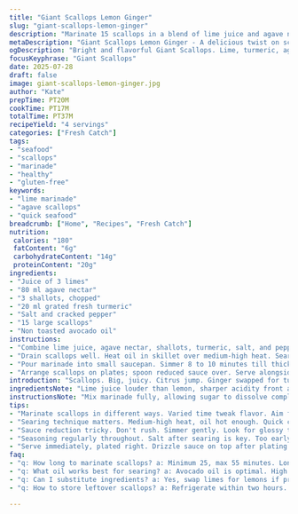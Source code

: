 ```yaml
---
title: "Giant Scallops Lemon Ginger"
slug: "giant-scallops-lemon-ginger"
description: "Marinate 15 scallops in a blend of lime juice and agave nectar with shallots and freshly grated turmeric. Heat oil (avocado), sear scallops quickly on each side. Reduce marinade in saucepan till syrupy. Drizzle sauce over scallops just before serving. Serve with quinoa and steamed greens. Gluten, dairy, nut and egg free. Total cook plus prep about 45 minutes."
metaDescription: "Giant Scallops Lemon Ginger - A delicious twist on scallops with lime, turmeric, and agave. Perfect seafood dish for bright flavor."
ogDescription: "Bright and flavorful Giant Scallops. Lime, turmeric, agave create a unique seafood experience. Serve with quinoa and greens."
focusKeyphrase: "Giant Scallops"
date: 2025-07-28
draft: false
image: giant-scallops-lemon-ginger.jpg
author: "Kate"
prepTime: PT20M
cookTime: PT17M
totalTime: PT37M
recipeYield: "4 servings"
categories: ["Fresh Catch"]
tags:
- "seafood"
- "scallops"
- "marinade"
- "healthy"
- "gluten-free"
keywords:
- "lime marinade"
- "agave scallops"
- "quick seafood"
breadcrumb: ["Home", "Recipes", "Fresh Catch"]
nutrition: 
 calories: "180"
 fatContent: "6g"
 carbohydrateContent: "14g"
 proteinContent: "20g"
ingredients:
- "Juice of 3 limes"
- "80 ml agave nectar"
- "3 shallots, chopped"
- "20 ml grated fresh turmeric"
- "Salt and cracked pepper"
- "15 large scallops"
- "Non toasted avocado oil"
instructions:
- "Combine lime juice, agave nectar, shallots, turmeric, salt, and pepper in bowl. Add scallops; marinate 25 to 55 minutes."
- "Drain scallops well. Heat oil in skillet over medium-high heat. Sear scallops 2 to 3 minutes each side until caramelized. Sprinkle salt."
- "Pour marinade into small saucepan. Simmer 8 to 10 minutes till thickened and glossy."
- "Arrange scallops on plates; spoon reduced sauce over. Serve alongside quinoa and steamed greens."
introduction: "Scallops. Big, juicy. Citrus jump. Ginger swapped for turmeric's earthier vibe. Limes replacing lemons. Agave instead of honey. Odd switch, but effects fresh — brighter, deeper, less sweet. No sesame oil, avocado oil instead. Different scent, higher smoke point. Shifts flavor profile. Shallots over onions — more subtle sharpness. Timing's tweaked, longer marinade, quicker sear. Sauce thicker, sticky-plate kind. Plate with quinoa, steamed greens — balance. Whole setup almost like a new dish, yet familiar."
ingredientsNote: "Lime juice louder than lemon, sharper acidity front and center. Agave sweet, but milder, slower to caramelize in sauce. Shallots add gentle bite; turmerics' warmth replaces ginger's zest. Avocado oil handles heat well, neutral flavor keeps citrus bright. Scallops fresh, large size needed — quality matters here more than quantity. Adjust salt to taste, since agave sweetens differently. Quinoa and steamed greens optional sides, but bring texture and balance freshness. Simple ingredients. Minimal fuss, maximum subtle shifts."
instructionsNote: "Mix marinade fully, allowing sugar to dissolve completely. Marinate scallops no less than 25 minutes, no more than 55 to avoid breaking down texture. Sear over medium-high heat for golden color but keep interiors tender. Sauce reduction done slowly, don't rush, watch thickness — glossy glaze's key. Salt just after searing; early salt risks drying scallops out. Plate scallops promptly, drizzle sauce after plating to maintain richness. Serve immediately alongside grains and lightly steamed vegetables — avoid overpowering scallops' flavors."
tips:
- "Marinate scallops in different ways. Varied time tweak flavor. Aim for at least 25 minutes. 55 max. Longer means delicate texture at risk. Adjust based on taste."
- "Searing technique matters. Medium-high heat, oil hot enough. Quick cook on each side. Caramelize for color, just right. Focus on tender insides too, prevent overcooking."
- "Sauce reduction tricky. Don't rush. Simmer gently. Look for glossy thickness, not too thin. Skimming foam if needed. Keep a close eye on timing."
- "Seasoning regularly throughout. Salt after searing is key. Too early, risks texture loss. Agave adds sweetness but differing salt balance needed."
- "Serve immediately, plated right. Drizzle sauce on top after plating for maximum flavor. Quinoa, greens balance texture nicely. Use fresh sides."
faq:
- "q: How long to marinate scallops? a: Minimum 25, max 55 minutes. Longer isn't better for texture. Adjust based on personal preference."
- "q: What oil works best for searing? a: Avocado oil is optimal. High smoke point, neutral taste. Keeps bright flavors. Avoid oils with strong scents."
- "q: Can I substitute ingredients? a: Yes, swap limes for lemons if preferred. Agave can be replaced with honey. Turmeric for ginger, similar impact, but unique flavors."
- "q: How to store leftover scallops? a: Refrigerate within two hours. Use airtight container. Consume within two days at most. Reheat gently to avoid toughness."

---
```

